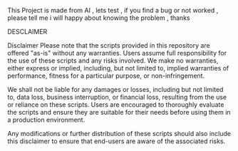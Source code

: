 This Project is made from AI , lets test , if you find a bug or not worked , please tell me i will happy about knowing the problem , thanks 

DESCLAIMER

Disclaimer
Please note that the scripts provided in this repository are offered "as-is" without any warranties. Users assume full responsibility for the use of these scripts and any risks involved. We make no warranties, either express or implied, including, but not limited to, implied warranties of performance, fitness for a particular purpose, or non-infringement.

We shall not be liable for any damages or losses, including but not limited to, data loss, business interruption, or financial loss, resulting from the use or reliance on these scripts. Users are encouraged to thoroughly evaluate the scripts and ensure they are suitable for their needs before using them in a production environment.

Any modifications or further distribution of these scripts should also include this disclaimer to ensure that end-users are aware of the associated risks.
